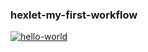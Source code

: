 ### hexlet-my-first-workflow
[![hello-world](https://github.com/DimaKichigin/hexlet-my-first-workflow/actions/workflows/hello-world.yml/badge.svg)](https://github.com/DimaKichigin/hexlet-my-first-workflow/actions/workflows/hello-world.yml)

